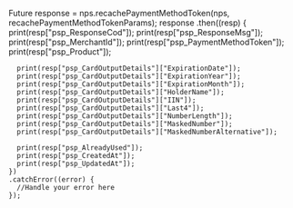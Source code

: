 Future response = nps.recachePaymentMethodToken(nps, recachePaymentMethodTokenParams);
  response
    .then((resp) {
      print(resp["psp_ResponseCod"]);
      print(resp["psp_ResponseMsg"]);
      print(resp["psp_MerchantId"]);
      print(resp["psp_PaymentMethodToken"]);
      print(resp["psp_Product"]);
      
      print(resp["psp_CardOutputDetails"]["ExpirationDate"]);
      print(resp["psp_CardOutputDetails"]["ExpirationYear"]);
      print(resp["psp_CardOutputDetails"]["ExpirationMonth"]);
      print(resp["psp_CardOutputDetails"]["HolderName"]);
      print(resp["psp_CardOutputDetails"]["IIN"]);
      print(resp["psp_CardOutputDetails"]["Last4"]);
      print(resp["psp_CardOutputDetails"]["NumberLength"]);
      print(resp["psp_CardOutputDetails"]["MaskedNumber"]);
      print(resp["psp_CardOutputDetails"]["MaskedNumberAlternative"]);

      print(resp["psp_AlreadyUsed"]);
      print(resp["psp_CreatedAt"]);
      print(resp["psp_UpdatedAt"]);
    })
    .catchError((error) {
      //Handle your error here
    });
